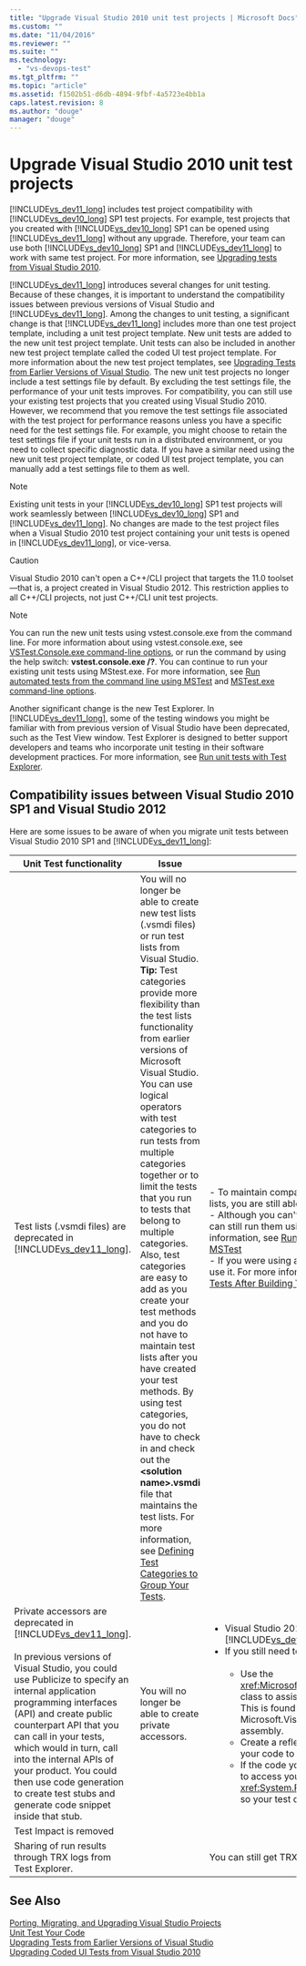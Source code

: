 ```yaml
---
title: "Upgrade Visual Studio 2010 unit test projects | Microsoft Docs"
ms.custom: ""
ms.date: "11/04/2016"
ms.reviewer: ""
ms.suite: ""
ms.technology: 
  - "vs-devops-test"
ms.tgt_pltfrm: ""
ms.topic: "article"
ms.assetid: f1502b51-d6db-4894-9fbf-4a5723e4bb1a
caps.latest.revision: 8
ms.author: "douge"
manager: "douge"
---
```

# Upgrade Visual Studio 2010 unit test projects
[!INCLUDE[vs_dev11_long](../data-tools/includes/vs_dev11_long_md.md)] includes test project compatibility with [!INCLUDE[vs_dev10_long](../code-quality/includes/vs_dev10_long_md.md)] SP1 test projects. For example, test projects that you created with [!INCLUDE[vs_dev10_long](../code-quality/includes/vs_dev10_long_md.md)] SP1 can be opened using [!INCLUDE[vs_dev11_long](../data-tools/includes/vs_dev11_long_md.md)] without any upgrade. Therefore, your team can use both [!INCLUDE[vs_dev10_long](../code-quality/includes/vs_dev10_long_md.md)] SP1 and [!INCLUDE[vs_dev11_long](../data-tools/includes/vs_dev11_long_md.md)] to work with same test project. For more information, see [Upgrading tests from Visual Studio 2010](http://msdn.microsoft.com/en-us/e9c8b7f6-bd72-448e-8edb-d090dcc5cf52).  
  
 [!INCLUDE[vs_dev11_long](../data-tools/includes/vs_dev11_long_md.md)] introduces several changes for unit testing. Because of these changes, it is important to understand the compatibility issues between previous versions of Visual Studio and [!INCLUDE[vs_dev11_long](../data-tools/includes/vs_dev11_long_md.md)]. Among the changes to unit testing, a significant change is that [!INCLUDE[vs_dev11_long](../data-tools/includes/vs_dev11_long_md.md)] includes more than one test project template, including a unit test project template. New unit tests are added to the new unit test project template. Unit tests can also be included in another new test project template called the coded UI test project template. For more information about the new test project templates, see [Upgrading Tests from Earlier Versions of Visual Studio](http://msdn.microsoft.com/en-us/e9c8b7f6-bd72-448e-8edb-d090dcc5cf52). The new unit test projects no longer include a test settings file by default. By excluding the test settings file, the performance of your unit tests improves. For compatibility, you can still use your existing test projects that you created using Visual Studio 2010. However, we recommend that you remove the test settings file associated with the test project for performance reasons unless you have a specific need for the test settings file. For example, you might choose to retain the test settings file if your unit tests run in a distributed environment, or you need to collect specific diagnostic data. If you have a similar need using the new unit test project template, or coded UI test project template, you can manually add a test settings file to them as well.  
  
> [!NOTE]
>  Existing unit tests in your [!INCLUDE[vs_dev10_long](../code-quality/includes/vs_dev10_long_md.md)] SP1 test projects will work seamlessly between [!INCLUDE[vs_dev10_long](../code-quality/includes/vs_dev10_long_md.md)] SP1 and [!INCLUDE[vs_dev11_long](../data-tools/includes/vs_dev11_long_md.md)]. No changes are made to the test project files when a Visual Studio 2010 test project containing your unit tests is opened in [!INCLUDE[vs_dev11_long](../data-tools/includes/vs_dev11_long_md.md)], or vice-versa.  
  
> [!CAUTION]
>  Visual Studio 2010 can't open a C++/CLI project that targets the 11.0 toolset—that is, a project created in Visual Studio 2012. This restriction applies to all C++/CLI projects, not just C++/CLI unit test projects.  
  
> [!NOTE]
>  You can run the new unit tests using vstest.console.exe from the command line. For more information about using vstest.console.exe, see [VSTest.Console.exe command-line options](/devops-test-docs/test/vstest-console-exe-command-line-options), or run the command by using the help switch: **vstest.console.exe /?**. You can continue to run your existing unit tests using MStest.exe. For more information, see [Run automated tests from the command line using MSTest](/devops-test-docs/test/run-automated-tests-from-the-command-line-using-mstest) and [MSTest.exe command-line options](/devops-test-docs/test/mstest-exe-command-line-options).  
  
 Another significant change is the new Test Explorer. In [!INCLUDE[vs_dev11_long](../data-tools/includes/vs_dev11_long_md.md)], some of the testing windows you might be familiar with from previous version of Visual Studio have been deprecated, such as the Test View window. Test Explorer is designed to better support developers and teams who incorporate unit testing in their software development practices. For more information, see [Run unit tests with Test Explorer](../test/run-unit-tests-with-test-explorer.md).  
  
## Compatibility issues between Visual Studio 2010 SP1 and Visual Studio 2012  
 Here are some issues to be aware of when you migrate unit tests between Visual Studio 2010 SP1 and [!INCLUDE[vs_dev11_long](../data-tools/includes/vs_dev11_long_md.md)]:  
  
|Unit Test functionality|Issue|Solution|  
|-----------------------------|-----------|--------------|  
|Test lists (.vsmdi files) are deprecated in [!INCLUDE[vs_dev11_long](../data-tools/includes/vs_dev11_long_md.md)].|You will no longer be able to create new test lists (.vsmdi files) or run test lists from Visual Studio. **Tip:**  Test categories provide more flexibility than the test lists functionality from earlier versions of Microsoft Visual Studio. You can use logical operators with test categories to run tests from multiple categories together or to limit the tests that you run to tests that belong to multiple categories. Also, test categories are easy to add as you create your test methods and you do not have to maintain test lists after you have created your test methods. By using test categories, you do not have to check in and check out the **\<solution name>.vsmdi** file that maintains the test lists. For more information, see [Defining Test Categories to Group Your Tests](/devops-test-docs/test/defining-test-categories-to-group-your-tests).|-   To maintain compatibility with your existing test projects that use test lists, you are still able to edit the .vsmdi files using Visual Studio.<br />-   Although you can't run migrated test lists from with Visual Studio, you can still run them using mstest.exe from the command line. For more information, see [Run automated tests from the command line using MSTest](/devops-test-docs/test/run-automated-tests-from-the-command-line-using-mstest)<br />-   If you were using a test list in your build definition, you can continue to use it. For more information, see [How to: Configure and Run Scheduled Tests After Building Your Application](http://msdn.microsoft.com/en-us/32acfeb1-b1aa-4afb-8cfe-cc209e6183fd) and [Run tests in your build process](http://msdn.microsoft.com/Library/d05743a1-c5cf-447e-bed9-bed3cb595e38).|  
|Private accessors are deprecated in [!INCLUDE[vs_dev11_long](../data-tools/includes/vs_dev11_long_md.md)].<br /><br /> In previous versions of Visual Studio, you could use Publicize to specify an internal application programming interfaces (API) and create public counterpart API that you can call in your tests, which would in turn, call into the internal APIs of your product. You could then use code generation to create test stubs and generate code snippet inside that stub.|You will no longer be able to create private accessors.|<ul><li>Visual Studio 2010 test projects will compile and work in [!INCLUDE[vs_dev11_long](../data-tools/includes/vs_dev11_long_md.md)]. The build will include output warnings.</li><li>If you still need to test internal APIs, you have these options:<br /><br /> <ul><li>Use the <xref:Microsoft.VisualStudio.TestTools.UnitTesting.PrivateObject> class to assist in accessing internal and private APIs in your code. This is found in the Microsoft.VisualStudio.QualityTools.UnitTestFramework.dll assembly.</li><li>Create a reflection framework that would be able to reflect off your code to access internal or private APIs.</li><li>If the code you are trying to access is internal, you might be able to access your APIs using <xref:System.Runtime.CompilerServices.InternalsVisibleToAttribute> so your test code can have access to the internal APIs.</li></ul></li></ul>|  
|Test Impact is removed|||  
|Sharing of run results through TRX logs from Test Explorer.||You can still get TRX logs from both the command line and Team Build.|  
  
## See Also  
 [Porting, Migrating, and Upgrading Visual Studio Projects](../porting/port-migrate-and-upgrade-visual-studio-projects.md)   
 [Unit Test Your Code](../test/unit-test-your-code.md)   
 [Upgrading Tests from Earlier Versions of Visual Studio](http://msdn.microsoft.com/en-us/e9c8b7f6-bd72-448e-8edb-d090dcc5cf52)   
 [Upgrading Coded UI Tests from Visual Studio 2010](../test/upgrading-coded-ui-tests-from-visual-studio-2010.md)
